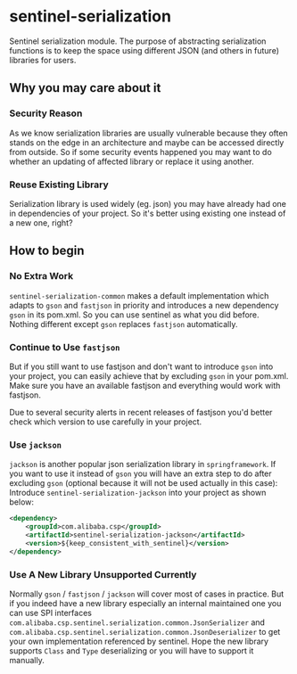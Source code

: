 # sentinel-serialization

Sentinel serialization module.
The purpose of abstracting serialization functions is to keep the space using different JSON (and others in future) libraries for users. 

## Why you may care about it

### Security Reason

As we know serialization libraries are usually vulnerable because they often stands on the edge in an architecture and maybe can be accessed directly from outside.
So if some security events happened you may want to do whether an updating of affected library or replace it using another.

### Reuse Existing Library

Serialization library is used widely (eg. json) you may have already had one in dependencies of your project. So it's better using existing one instead of a new one, right?

## How to begin

### No Extra Work

`sentinel-serialization-common` makes a default implementation which adapts to `gson` and `fastjson` in priority and introduces a new dependency `gson` in its pom.xml. So you can use sentinel as what you did before. Nothing different except `gson` replaces `fastjson` automatically.

### Continue to Use `fastjson`

But if you still want to use fastjson and don't want to introduce `gson` into your project, you can easily achieve that by excluding `gson` in your pom.xml. Make sure you have an available fastjson and everything would work with fastjson.

Due to several security alerts in recent releases of fastjson you'd better check which version to use carefully in your project.

### Use `jackson`

`jackson` is another popular json serialization library in `springframework`. If you want to use it instead of `gson` you will have an extra step to do after excluding `gson` (optional because it will not be used actually in this case): Introduce `sentinel-serialization-jackson` into your project as shown below:

```xml
<dependency>
	<groupId>com.alibaba.csp</groupId>
	<artifactId>sentinel-serialization-jackson</artifactId>
	<version>${keep_consistent_with_sentinel}</version>
</dependency>
```

### Use A New Library Unsupported Currently

Normally `gson` / `fastjson` / `jackson` will cover most of cases in practice. But if you indeed have a new library especially an internal maintained one you can use SPI interfaces `com.alibaba.csp.sentinel.serialization.common.JsonSerializer` and `com.alibaba.csp.sentinel.serialization.common.JsonDeserializer` to get your own implementation referenced by sentinel. Hope the new library supports `Class` and `Type` deserializing or you will have to support it manually.

